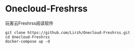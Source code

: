 # Onecloud-Freshrss
 玩客云Freshrss阅读软件

```
git clone https://github.com/Lirzh/Onecloud-Freshrss.git
cd Onecloud-Freshrss
docker-compose up -d
```

